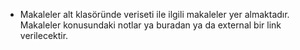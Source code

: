 - Makaleler alt klasöründe veriseti ile ilgili makaleler yer almaktadır. Makaleler konusundaki notlar ya buradan ya da external bir link verilecektir.